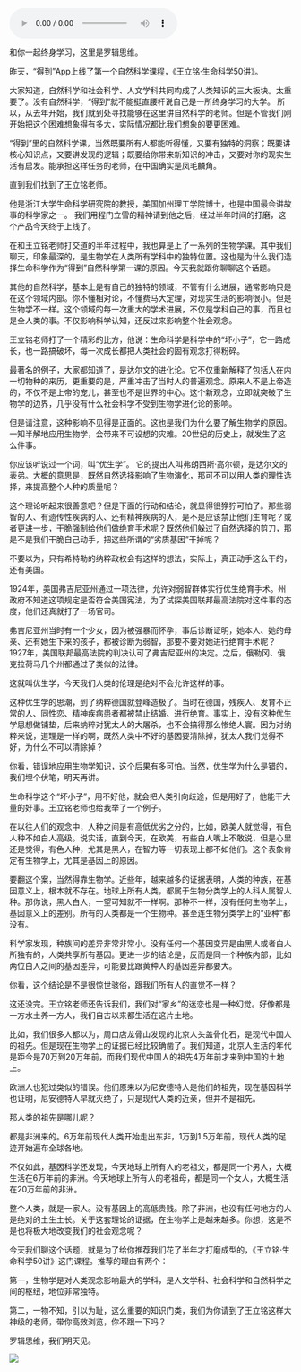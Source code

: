<audio src="http://igetoss.cdn.igetget.com/mp3/201805/21/201805211105424287209424.mp3" controls="controls">您的浏览器不支持 audio 标签。</audio><p>和你一起终身学习，这里是罗辑思维。</p><p>昨天，“得到”App上线了第一个自然科学课程，《王立铭·生命科学50讲》。</p><p>大家知道，自然科学和社会科学、人文学科共同构成了人类知识的三大板块。太重要了。没有自然科学，“得到”就不能挺直腰杆说自己是一所终身学习的大学。 所以，从去年开始，我们就到处寻找能够在这里讲自然科学的老师。但是不管我们刚开始把这个困难想象得有多大，实际情况都比我们想象的要更困难。</p><p>“得到”里的自然科学课，当然既要所有人都能听得懂，又要有独特的洞察；既要讲核心知识点，又要讲发现的逻辑；既要给你带来新知识的冲击，又要对你的现实生活有启发。能承担这样任务的老师，在中国确实是凤毛麟角。</p><p>直到我们找到了王立铭老师。</p><p>他是浙江大学生命科学研究院的教授，美国加州理工学院博士，也是中国最会讲故事的科学家之一。 我们用程门立雪的精神请到他之后，经过半年时间的打磨，这个产品今天终于上线了。</p><p>在和王立铭老师打交道的半年过程中，我也算是上了一系列的生物学课。其中我们聊天，印象最深的，是生物学在人类所有学科中的独特位置。这也是为什么我们选择生命科学作为“得到”自然科学第一课的原因。今天我就跟你聊聊这个话题。</p><p>其他的自然科学，基本上是有自己的独特的领域，不管有什么进展，通常影响只是在这个领域内部。你不懂相对论，不懂费马大定理，对现实生活的影响很小。但是生物学不一样。这个领域的每一次重大的学术进展，不仅是学科自己的事，而且也是全人类的事。不仅影响科学认知，还反过来影响整个社会观念。</p><p>王立铭老师打了一个精彩的比方，他说：生命科学是科学中的“坏小子”，它一路成长，也一路搞破坏，每一次成长都把人类社会的固有观念打得粉碎。</p><p>最著名的例子，大家都知道了，是达尔文的进化论。它不仅重新解释了包括人在内一切物种的来历，更重要的是，严重冲击了当时人的普遍观念。原来人不是上帝造的，不仅不是上帝的宠儿，甚至也不是世界的中心。这个新观念，立即就突破了生物学的边界，几乎没有什么社会科学不受到生物学进化论的影响。</p><p>但是请注意，这种影响不见得是正面的。这也是我们为什么要了解生物学的原因。一知半解地应用生物学，会带来不可设想的灾难。20世纪的历史上，就发生了这么件事。</p><p>你应该听说过一个词，叫“优生学”。 它的提出人叫弗朗西斯·高尔顿，是达尔文的表弟。大概的意思是，既然自然选择影响了生物演化，那可不可以用人类的理性选择，来提高整个人种的质量呢？</p><p>这个理论听起来很善意吧？但是下面的行动和结论，就显得很狰狞可怕了。那些弱智的人、有遗传性疾病的人、还有精神疾病的人，是不是应该禁止他们生育呢？或者更进一步，干脆强制给他们做绝育手术呢？既然他们躲过了自然选择的剪刀，那是不是我们干脆自己动手，把这些所谓的“劣质基因”干掉呢？</p><p>不要以为，只有希特勒的纳粹政权会有这样的想法，实际上，真正动手这么干的，还有美国。</p><p>1924年，美国弗吉尼亚州通过一项法律，允许对弱智群体实行优生绝育手术。州政府不知道这项规定是否符合美国宪法，为了试探美国联邦最高法院对这件事的态度，他们还真就打了一场官司。</p><p>弗吉尼亚州当时有一个少女，因为被强暴而怀孕，事后诊断证明，她本人、她的母亲、还有她生下来的孩子，都被诊断为弱智，那要不要对她进行绝育手术呢？1927年，美国联邦最高法院的判决认可了弗吉尼亚州的决定。之后，俄勒冈、俄克拉荷马几个州都通过了类似的法律。</p><p>这就叫优生学，今天我们人类的伦理是绝对不会允许这样的事。</p><p>这种优生学的思潮，到了纳粹德国就登峰造极了。当时在德国，残疾人、发育不正常的人、同性恋、精神疾病患者都被禁止结婚、进行绝育。事实上，没有这种优生学思想做铺垫，后来纳粹对犹太人的大屠杀，也不会搞得那么惨绝人寰。因为对纳粹来说，道理是一样的啊，既然人类中不好的基因要清除掉，犹太人我们觉得不好，为什么不可以清除掉？</p><p>你看，错误地应用生物学知识，这个后果有多可怕。当然，优生学为什么是错的，我们埋个伏笔，明天再讲。</p><p>生命科学这个“坏小子”，用不好他，就会把人类引向歧途，但是用好了，他能干大量的好事。王立铭老师也给我举了一个例子。</p><p>在以往人们的观念中，人种之间是有高低优劣之分的，比如，欧美人就觉得，有色人种不如白人高级。说实话，直到今天，在欧美，有些白人嘴上不敢说，但是心里还是觉得，有色人种，尤其是黑人，在智力等一切表现上都不如他们。这个表象肯定有生物学上，尤其是基因上的原因。</p><p>要翻这个案，当然得靠生物学。近些年，越来越多的证据表明，人类的种族，在基因意义上，根本就不存在。地球上所有人类，都属于生物分类学上的人科人属智人种。那你说，黑人白人，一望可知就不一样啊。那种不一样，没有任何生物学上，基因意义上的差别。所有的人类都是一个生物种。甚至连生物分类学上的“亚种”都没有。</p><p>科学家发现，种族间的差异非常非常小。没有任何一个基因变异是由黑人或者白人所独有的，人类共享所有基因。更进一步的结论是，反而是同一个种族内部，比如两位白人之间的基因差异，可能要比跟黄种人的基因差异都要大。</p><p>你看，这个结论是不是很惊世骇俗，跟我们所有人的直觉不一样？</p><p>这还没完。王立铭老师还告诉我们，我们对“家乡”的迷恋也是一种幻觉。好像都是一方水土养一方人，我们自古以来都生活在这片土地。</p><p>比如，我们很多人都以为，周口店龙骨山发现的北京人头盖骨化石，是现代中国人的祖先。但是现在生物学上的证据已经比较确凿了。我们知道，北京人生活的年代是距今是70万到20万年前，而我们现代中国人的祖先4万年前才来到中国的土地上。</p><p>欧洲人也犯过类似的错误。他们原来以为尼安德特人是他们的祖先，现在基因科学也证明，尼安德特人早就灭绝了，只是现代人类的近亲，但并不是祖先。</p><p>那人类的祖先是哪儿呢？</p><p>都是非洲来的。6万年前现代人类开始走出东非，1万到1.5万年前，现代人类的足迹开始遍布全球各地。</p><p>不仅如此，基因科学还发现，今天地球上所有人的老祖父，都是同一个男人，大概生活在6万年前的非洲。今天地球上所有人的老祖母，都是同一个女人，大概生活在20万年前的非洲。</p><p>整个人类，就是一家人。没有基因上的高低贵贱。除了非洲，也没有任何地方的人是绝对的土生土长。关于这套理论的证据，在生物学上是越来越多。你想，这是不是也将极大地改变我们的社会观念呢？</p><p>今天我们聊这个话题，就是为了给你推荐我们花了半年才打磨成型的，《王立铭·生命科学50讲》这门课程。推荐的理由有两个：</p><p>第一，生物学是对人类观念影响最大的学科，是人文学科、社会科学和自然科学之间的枢纽，地位非常独特。</p><p>第二，一物不知，引以为耻，这么重要的知识门类，我们为你请到了王立铭这样大神级的老师，带你高效浏览，你不跟一下吗？</p><p>罗辑思维，我们明天见。</p><img src="https://piccdn.igetget.com/img/201805/20/201805201934191859071782.jpg" />